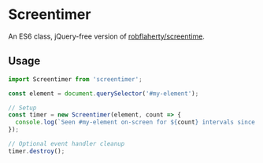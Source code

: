 # Screentimer
An ES6 class, jQuery-free version of [robflaherty/screentime](https://github.com/nytpi/robflaherty/screentime).

## Usage
```js
import Screentimer from 'screentimer';

const element = document.querySelector('#my-element');

// Setup
const timer = new Screentimer(element, count => {
  console.log(`Seen #my-element on-screen for ${count} intervals since the last report.`);
});

// Optional event handler cleanup
timer.destroy();
```
